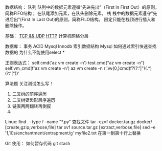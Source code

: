 数据结构：
队列
队列中的数据元素遵循“先进先出”（First In First Out）的原则，简称FIFO结构；
在队尾添加元素，在队头删除元素。
栈
栈中的数据元素遵守”先进后出"(First In Last Out)的原则，简称FILO结构。
限定只能在栈顶进行插入和删除操作。

基础：
[TCP && UDP](https://leetcode-cn.com/circle/discuss/b4PW9S/)
[HTTP](https://leetcode-cn.com/circle/discuss/cxn9hV/)
计算机网络分层

数据库：
事务 ACID
Mysql Innodb 索引数据结构
Mysql 如何通过索引快速查找数据的
为什么不能使用select * 

正则表达式：
self.cmd('az vm create -n')
test.cmd("az vm create -n")
self.vm_cmd(f'az vm create -n')
az vm create -n
r'.\w{0,}cmd\(f?(?:\'|")(.*)(?:\'|")\)'

算法题
关注测试怎么写！
1. 二叉树的前序遍历
2. 二叉树锯齿形层序遍历
3. 链表两两翻转再倒叙
4. 

Linux:
find . -type f -name "*.py" 查找文件
tar -czvf docker.tar.gz docker/ [create,gzip,verbose,file]
tar xvf source.tar.gz [extract,verbose,file]
sed -e '1,10s/enchantment/entrapment/g' myfile2.txt 在第一到第十行上替换

Git 使用：
如何暂存代码 git stash